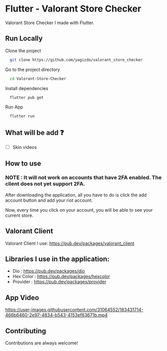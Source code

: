 # Flutter - Valorant Store Checker

Valorant Store Checker I made with Flutter.

## Run Locally

Clone the project

```bash
  git clone https://github.com/yagizdo/valorant_store_checker
```

Go to the project directory

```bash
  cd Valorant-Store-Checker
```

Install dependencies

```bash
  flutter pub get
```

Run App

```bash
  flutter run
```


## What will be add :question:

- [ ] Skin videos


## How to use

### NOTE : It will not work on accounts that have 2FA enabled. The client does not yet support 2FA.


After downloading the application, all you have to do is click the add account button and add your riot account. 

Now, every time you click on your account, you will be able to see your current store.

## Valorant Client
Valorant Client I use: https://pub.dev/packages/valorant_client


##  Libraries I use in the application:
- Dio : https://pub.dev/packages/dio
- Hex Color : https://pub.dev/packages/hexcolor
- Provider : https://pub.dev/packages/provider


## App Video


https://user-images.githubusercontent.com/31064552/183431714-466b6460-2e97-4834-b543-4153ef63671b.mp4



## Contributing

Contributions are always welcome!
